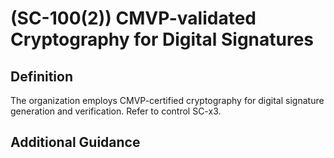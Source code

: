 
# (SC-100(2)) CMVP-validated Cryptography for Digital Signatures

## Definition

The organization employs CMVP-certified cryptography for digital signature generation and verification. Refer to control SC-x3.

## Additional Guidance


